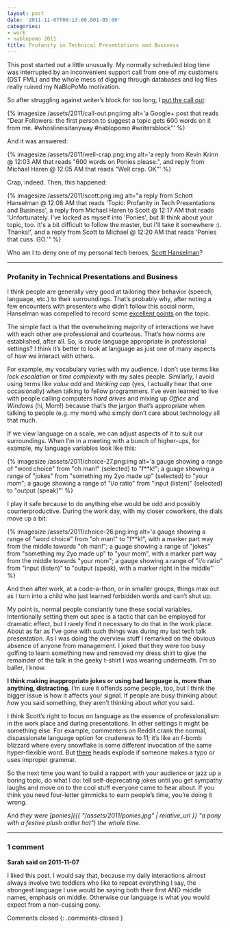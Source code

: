```yaml
---
layout: post
date: '2011-11-07T00:13:00.001-05:00'
categories:
- work
- nablopomo 2011
title: Profanity in Technical Presentations and Business
---
```


This post started out a little unusually. My normally scheduled blog time was interrupted by an inconvenient support call from one of my customers (DST FML) and the whole mess of digging through databases and log files really ruined my NaBloPoMo motivation. 

So after struggling against writer’s block for too long, I [put the call out](https://plus.google.com/103506291560311820711/posts/U4RurULNe4X):

{% imagesize /assets/2011/call-out.png:img alt='a Google+ post that reads "Dear Followers: the first person to suggest a topic gets 600 words on it from me. #whoslineisitanyway #nablopomo #writersblock"' %}

And it was answered:

{% imagesize /assets/2011/well-crap.png:img alt='a reply from Kevin Krinn @ 12:03 AM that reads "600 words on Ponies please.", and reply from Michael Haren @ 12:05 AM that reads "Well crap. OK"' %}

Crap, indeed. Then, this happened:

{% imagesize /assets/2011/scott.png:img alt="a reply from Schott Hanselman @ 12:08 AM that reads 'Topic: Profanity in Tech Presentations and Business', a reply from Michael Haren to Scott @ 12:17 AM that reads 'Unfortunately. I've locked as myself into 'Ponies', but Ill think about your topic, too. It's a bit difficult to follow the master, but I'lI take it somewhere :). Thanks!', and a reply from Scott to Michael @ 12:20 AM that reads 'Ponies that cuss. GO.'" %}

Who am I to deny one of my personal tech heroes, [Scott Hanselman](http://www.hanselman.com/blog/)?

***        

### Profanity in Technical Presentations and Business

I think people are generally very good at tailoring their behavior (speech, language, etc.) to their surroundings. That’s probably why, after noting a few encounters with presenters who didn’t follow this social norm, Hanselman was compelled to record some [excellent points](http://www.hanselman.com/blog/ProfanityDoesntWork.aspx) on the topic.

The simple fact is that the overwhelming majority of interactions we have with each other are professional and courteous. That’s how norms are established, after all. So, is crude language appropriate in professional settings? I think it’s better to look at language as just one of many aspects of how we interact with others. 

For example, my vocabulary varies with my audience. I don’t use terms like *lock escalation* or *time complexity* with my sales people. Similarly, I avoid using terms like *value add* and *thinking cap* (yes, I actually hear that one occasionally) when talking to fellow programmers. I’ve even learned to live with people calling computers *hard drives* and mixing up *Office* and *Windows* (hi, Mom!) because that’s the jargon that’s appropriate when talking to people (e.g. my mom) who simply don’t care about technology all that much.

If we view language on a scale, we can adjust aspects of it to suit our surroundings. When I’m in a meeting with a bunch of higher-ups, for example, my language variables look like this:

{% imagesize /assets/2011/choice-27.png:img alt='a gauge showing a range of "word choice" from "oh man!" (selected) to "f**k!"; a guage showing a range of "jokes" from "something my 2yo made up" (selected) to "your mom"; a gauge showing a range of "i/o ratio" from "input (listen)" (selected) to "output (speak)"' %}

I play it safe because to do anything else would be odd and possibly counterproductive. During the work day, with my closer coworkers, the dials move up a bit:

{% imagesize /assets/2011/choice-26.png:img alt='a gauge showing a range of "word choice" from "oh man!" to "f**k!", with a marker part way from the middle towards "oh man!"; a guage showing a range of "jokes" from "something my 2yo made up" to "your mom", with a marker part way from the middle towards "your mom"; a gauge showing a range of "i/o ratio" from "input (listen)" to "output (speak), with a marker right in the middle"' %}

And then after work, at a code-a-thon, or in smaller groups, things max out as I turn into a child who just learned forbidden words and can’t shut up.

My point is, normal people constantly tune these social variables. Intentionally setting them out spec is a tactic that can be employed for dramatic effect, but I rarely find it necessary to do that in the work place. About as far as I’ve gone with such things was during my last tech talk presentation. As I was doing the overview stuff I remarked on the obvious absence of anyone from management. I joked that they were too busy golfing to learn something new and removed my dress shirt to give the remainder of the talk in the geeky t-shirt I was wearing underneath. I’m so baller, I know.

**I think making inappropriate jokes or using bad language is, more than anything, distracting.** I’m sure it offends some people, too, but I think the bigger issue is how it affects your signal. If people are busy thinking about *how* you said something, they aren’t thinking about *what* you said. 

I think Scott’s right to focus on language as the essence of professionalism in the work place and during presentations. In other settings it might be something else. For example, commenters on Reddit crank the normal, dispassionate language option for crudeness to 11; it’s like an f-bomb blizzard where every snowflake is some different invocation of the same hyper-flexible word. But [there](http://en.wikipedia.org/wiki/Troll_(Internet)) heads explode if someone makes a typo or uses improper grammar. 

So the next time you want to build a rapport with your audience or jazz up a boring topic, do what I do: tell self-deprecating jokes until you get sympathy laughs and move on to the cool stuff everyone came to hear about. If you think you need four-letter gimmicks to earn people’s time, you’re doing it wrong.

And *they were [ponies]({{ "/assets/2011/ponies.jpg" | relative_url }} "a pony with a festive plush antler hat") the whole time.*

---

### 1 comment

**Sarah said on 2011-11-07**

I liked this post.  I would say that, because my daily interactions almost always involve two toddlers who like to repeat everything I say, the strongest language I use would be saying both their first AND middle names, emphasis on middle.  Otherwise our language is what you would expect from a non-cussing pony.

Comments closed
{: .comments-closed }